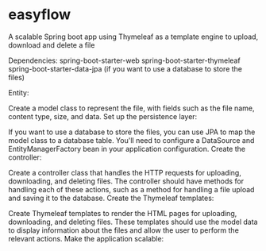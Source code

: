 # easyflow
A scalable Spring boot app using Thymeleaf as a template engine to upload, download and delete a file



Dependencies:
spring-boot-starter-web
spring-boot-starter-thymeleaf
spring-boot-starter-data-jpa (if you want to use a database to store the files)

Entity:

Create a model class to represent the file, with fields such as the file name, content type, size, and data.
Set up the persistence layer:

If you want to use a database to store the files, you can use JPA to map the model class to a database table. You'll need to configure a DataSource and EntityManagerFactory bean in your application configuration.
Create the controller:

Create a controller class that handles the HTTP requests for uploading, downloading, and deleting files. The controller should have methods for handling each of these actions, such as a method for handling a file upload and saving it to the database.
Create the Thymeleaf templates:

Create Thymeleaf templates to render the HTML pages for uploading, downloading, and deleting files. These templates should use the model data to display information about the files and allow the user to perform the relevant actions.
Make the application scalable:


